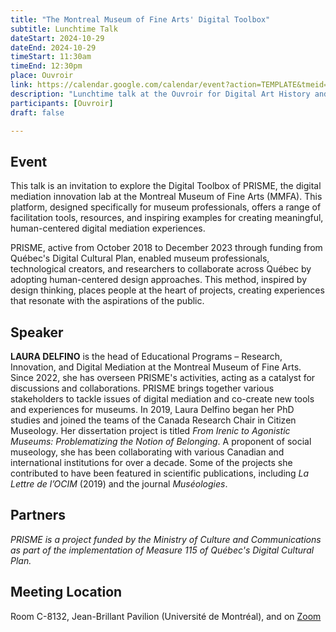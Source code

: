 ```yaml
---
title: "The Montreal Museum of Fine Arts' Digital Toolbox"
subtitle: Lunchtime Talk
dateStart: 2024-10-29
dateEnd: 2024-10-29
timeStart: 11:30am
timeEnd: 12:30pm
place: Ouvroir
link: https://calendar.google.com/calendar/event?action=TEMPLATE&tmeid=NGRhaHVsY3F2am9yY3BibnFqN3VtOGhuYXEgbGFib3V2cm9pckBt&tmsrc=labouvroir%40gmail.com
description: "Lunchtime talk at the Ouvroir for Digital Art History and Museology on Tuesday, October 29, 2024, from 11:30 AM to 12:30 PM, in room C-8132 of the Jean-Brillant Pavilion (Université de Montréal)."
participants: [Ouvroir]
draft: false

---
```


## Event

This talk is an invitation to explore the Digital Toolbox of PRISME, the digital mediation innovation lab at the Montreal Museum of Fine Arts (MMFA). This platform, designed specifically for museum professionals, offers a range of facilitation tools, resources, and inspiring examples for creating meaningful, human-centered digital mediation experiences.

PRISME, active from October 2018 to December 2023 through funding from Québec's Digital Cultural Plan, enabled museum professionals, technological creators, and researchers to collaborate across Québec by adopting human-centered design approaches. This method, inspired by design thinking, places people at the heart of projects, creating experiences that resonate with the aspirations of the public.

## Speaker

**LAURA DELFINO** is the head of Educational Programs – Research, Innovation, and Digital Mediation at the Montreal Museum of Fine Arts. Since 2022, she has overseen PRISME's activities, acting as a catalyst for discussions and collaborations. PRISME brings together various stakeholders to tackle issues of digital mediation and co-create new tools and experiences for museums. In 2019, Laura Delfino began her PhD studies and joined the teams of the Canada Research Chair in Citizen Museology. Her dissertation project is titled *From Irenic to Agonistic Museums: Problematizing the Notion of Belonging*. A proponent of social museology, she has been collaborating with various Canadian and international institutions for over a decade. Some of the projects she contributed to have been featured in scientific publications, including *La Lettre de l’OCIM* (2019) and the journal *Muséologies*.

## Partners

*PRISME is a project funded by the Ministry of Culture and Communications as part of the implementation of Measure 115 of Québec's Digital Cultural Plan.*

## Meeting Location

Room C-8132, Jean-Brillant Pavilion (Université de Montréal), and on [Zoom](https://umontreal.zoom.us/j/82480661654?pwd=cUlzb09hZ3lkd2UvcmpPbTdmQkZBQT09)